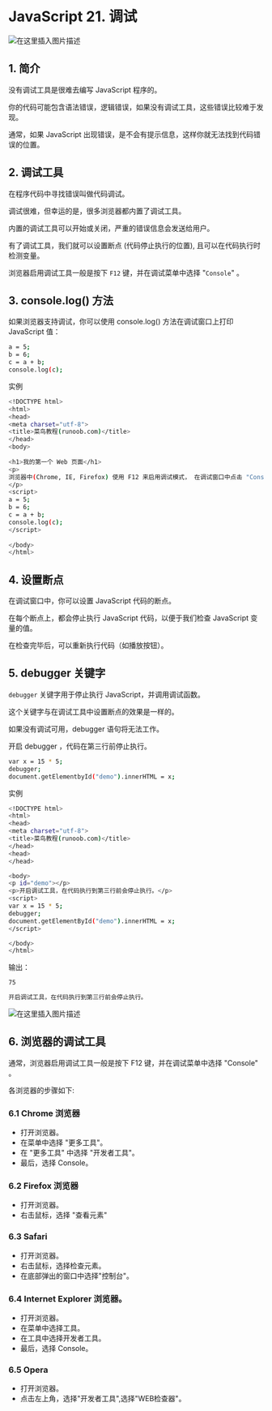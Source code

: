 # JavaScript 21. 调试


![在这里插入图片描述](https://i-blog.csdnimg.cn/blog_migrate/d165b9ec088de08637688934191ede4d.png)


##  1. 简介
没有调试工具是很难去编写 JavaScript 程序的。

你的代码可能包含语法错误，逻辑错误，如果没有调试工具，这些错误比较难于发现。

通常，如果 JavaScript 出现错误，是不会有提示信息，这样你就无法找到代码错误的位置。

##   2. 调试工具
在程序代码中寻找错误叫做代码调试。

调试很难，但幸运的是，很多浏览器都内置了调试工具。

内置的调试工具可以开始或关闭，严重的错误信息会发送给用户。

有了调试工具，我们就可以设置断点 (代码停止执行的位置), 且可以在代码执行时检测变量。

浏览器启用调试工具一般是按下 `F12` 键，并在调试菜单中选择 "`Console`" 。

##  3. console.log() 方法
如果浏览器支持调试，你可以使用 console.log() 方法在调试窗口上打印 JavaScript 值：

```bash
a = 5;
b = 6;
c = a + b;
console.log(c);
```
实例

```bash
<!DOCTYPE html>
<html>
<head> 
<meta charset="utf-8"> 
<title>菜鸟教程(runoob.com)</title> 
</head>
<body>
	
<h1>我的第一个 Web 页面</h1>
<p>
浏览器中(Chrome, IE, Firefox) 使用 F12 来启用调试模式， 在调试窗口中点击 "Console" 菜单。
</p>
<script>
a = 5;
b = 6;
c = a + b;
console.log(c);
</script>
	
</body>
</html>
```
##  4. 设置断点
在调试窗口中，你可以设置 JavaScript 代码的断点。

在每个断点上，都会停止执行 JavaScript 代码，以便于我们检查 JavaScript 变量的值。

在检查完毕后，可以重新执行代码（如播放按钮）。

## 5. debugger 关键字
`debugger` 关键字用于停止执行 JavaScript，并调用调试函数。

这个关键字与在调试工具中设置断点的效果是一样的。

如果没有调试可用，debugger 语句将无法工作。

开启 debugger ，代码在第三行前停止执行。

```bash
var x = 15 * 5;
debugger;
document.getElementbyId("demo").innerHTML = x;
```
实例

```bash
<!DOCTYPE html>
<html>
<head>
<meta charset="utf-8">
<title>菜鸟教程(runoob.com)</title>
</head>
<head>
</head>

<body>
<p id="demo"></p>
<p>开启调试工具，在代码执行到第三行前会停止执行。</p>
<script>
var x = 15 * 5;
debugger;
document.getElementById("demo").innerHTML = x;
</script>

</body>
</html>
```
输出：

```bash
75

开启调试工具，在代码执行到第三行前会停止执行。
```
![在这里插入图片描述](https://i-blog.csdnimg.cn/blog_migrate/9e8c63d676fbdfe21949da7561bfb7c5.png)
##  6. 浏览器的调试工具
通常，浏览器启用调试工具一般是按下 F12 键，并在调试菜单中选择 "Console" 。

各浏览器的步骤如下:

### 6.1 Chrome 浏览器

 - 打开浏览器。
 - 在菜单中选择 "更多工具"。
 - 在 "更多工具" 中选择 "开发者工具"。
 - 最后，选择 Console。

###  6.2 Firefox 浏览器

 - 打开浏览器。
 - 右击鼠标，选择 "查看元素"

###  6.3 Safari

 - 打开浏览器。
 - 右击鼠标，选择检查元素。
 - 在底部弹出的窗口中选择"控制台"。

###  6.4 Internet Explorer 浏览器。

 - 打开浏览器。
 - 在菜单中选择工具。
 - 在工具中选择开发者工具。
 - 最后，选择 Console。

###  6.5 Opera

 - 打开浏览器。
 - 点击左上角，选择"开发者工具",选择"WEB检查器"。

